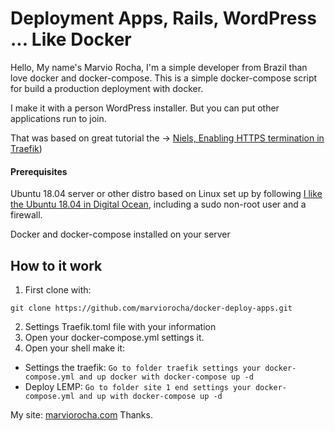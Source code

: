 # Deployment Apps, Rails, WordPress ... Like Docker

Hello, My name's Marvio Rocha, I'm a simple developer from Brazil than love  docker and docker-compose. This is a simple docker-compose script for build a production deployment with docker.

I make it with a person WordPress installer. But you can put other applications run to join.

That was based on great tutorial the -> [Niels, Enabling HTTPS termination in Traefik](https://niels.nu/blog/2017/traefik-https-letsencrypt.html))
#### Prerequisites
Ubuntu 18.04 server or other distro based on Linux set up by following [I like the Ubuntu 18.04 in Digital Ocean](https://www.digitalocean.com/community/tutorials/initial-server-setup-with-ubuntu-18-04), including a sudo non-root user and a firewall.

Docker and docker-compose installed on your server

## How to it work


 1. First clone with:


`git clone https://github.com/marviorocha/docker-deploy-apps.git `

 2. Settings Traefik.toml file with your information
 3. Open your docker-compose.yml settings it.
 4. Open your shell make it:

- Settings the traefik:
`Go to folder traefik settings your docker-compose.yml and up docker with docker-compose up -d `
- Deploy LEMP:
`Go to folder site 1 end settings your docker-compose.yml and up with docker-compose up -d`

My site: [marviorocha.com](https://www.marviorocha.com)
Thanks.
